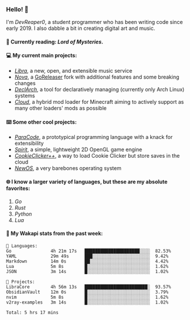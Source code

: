 ### Hello! 👋

I'm _DevReaper0_, a student programmer who has been writing code since early 2019. I also dabble a bit in creating digital art and music.

#### 📖 Currently reading: *Lord of Mysteries*.

#### 💻 My current main projects:

-   _[Libra](https://github.com/LibraMusic)_, a new, open, and extensible music service
-   _[Nova](https://github.com/LibraMusic/Nova)_, a [GoReleaser](https://github.com/goreleaser/goreleaser) fork with additional features and some breaking changes
-   _[DeclArch](https://github.com/DevReaper0/declarch)_, a tool for declaratively managing (currently only Arch Linux) systems
-   _[Cloud](https://github.com/CloudLoaderMC/CloudLoader)_, a hybrid mod loader for Minecraft aiming to actively support as many other loaders' mods as possible

#### ⌨️ Some other cool projects:

-   _[ParaCode](https://github.com/ParaCodeLang/ParaCode)_, a prototypical programming language with a knack for extensibility
-   _[Spirit](https://gitlab.com/DevReaper0/SpiritEngine)_, a simple, lightweight 2D OpenGL game engine
-   _[CookieClicker++](https://github.com/DevReaper0/CookieClickerPlusPlus)_, a way to load Cookie Clicker but store saves in the cloud
-   _[NewOS](https://github.com/DevReaper0/NewOS)_, a very barebones operating system

#### 🌐 I know a larger variety of languages, but these are my absolute favorites:

1. _Go_
2. _Rust_
3. _Python_
4. _Lua_

#### 📡 My Wakapi stats from the past week:

```text
💾 Languages:
Go               4h 21m 17s   █████████████████████░░░░  82.53%
YAML             29m 49s      ███░░░░░░░░░░░░░░░░░░░░░░  9.42%
Markdown         14m 0s       ██░░░░░░░░░░░░░░░░░░░░░░░  4.42%
Lua              5m 8s        █░░░░░░░░░░░░░░░░░░░░░░░░  1.62%
JSON             3m 14s       █░░░░░░░░░░░░░░░░░░░░░░░░  1.02%

💼 Projects:
LibraCore        4h 56m 13s   ████████████████████████░  93.57%
ObsidianVault    12m 0s       █░░░░░░░░░░░░░░░░░░░░░░░░  3.79%
nvim             5m 8s        █░░░░░░░░░░░░░░░░░░░░░░░░  1.62%
v2ray-examples   3m 14s       █░░░░░░░░░░░░░░░░░░░░░░░░  1.02%

Total: 5 hrs 17 mins
```
